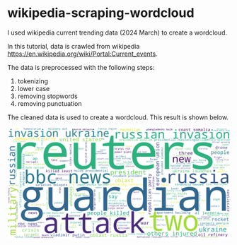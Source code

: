 # wikipedia-scraping-wordcloud

I used wikipedia current trending data (2024 March) to create a wordcloud.

In this tutorial, data is crawled from wikipedia https://en.wikipedia.org/wiki/Portal:Current_events. 

The data is preprocessed with the following steps:
1) tokenizing
2) lower case
3) removing stopwords
4) removing punctuation

The cleaned data is used to create a wordcloud. This result is shown below. 

![Alt text](https://github.com/sumyatthitsarr/wikipedia-scraping-wordcloud/blob/main/word_cloud_wiki_current_events.png?raw=true)


